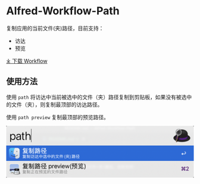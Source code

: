 # Alfred-Workflow-Path

复制应用的当前文件(夹)路径，目前支持：

- 访达
- 预览

[⤓ 下载 Workflow](https://github.com/CYJB/Alfred-Workflow-Path/releases/latest/download/path.alfredworkflow)

## 使用方法

使用 `path` 将访达中当前被选中的文件（夹）路径复制到剪贴板，如果没有被选中的文件（夹），则复制最顶部的访达路径。

使用 `path preview` 复制最顶部的预览路径。

![Alfred workflow path](images/path.png)

